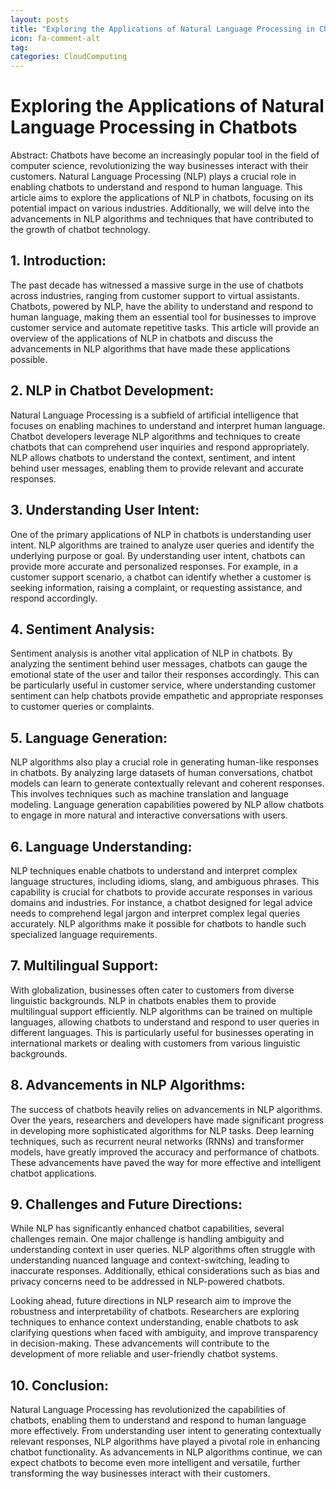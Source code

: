 ```yaml
---
layout: posts
title: "Exploring the Applications of Natural Language Processing in Chatbots"
icon: fa-comment-alt
tag:      
categories: CloudComputing
---
```



# Exploring the Applications of Natural Language Processing in Chatbots

Abstract:
Chatbots have become an increasingly popular tool in the field of computer science, revolutionizing the way businesses interact with their customers. Natural Language Processing (NLP) plays a crucial role in enabling chatbots to understand and respond to human language. This article aims to explore the applications of NLP in chatbots, focusing on its potential impact on various industries. Additionally, we will delve into the advancements in NLP algorithms and techniques that have contributed to the growth of chatbot technology.

## 1. Introduction:
The past decade has witnessed a massive surge in the use of chatbots across industries, ranging from customer support to virtual assistants. Chatbots, powered by NLP, have the ability to understand and respond to human language, making them an essential tool for businesses to improve customer service and automate repetitive tasks. This article will provide an overview of the applications of NLP in chatbots and discuss the advancements in NLP algorithms that have made these applications possible.

## 2. NLP in Chatbot Development:
Natural Language Processing is a subfield of artificial intelligence that focuses on enabling machines to understand and interpret human language. Chatbot developers leverage NLP algorithms and techniques to create chatbots that can comprehend user inquiries and respond appropriately. NLP allows chatbots to understand the context, sentiment, and intent behind user messages, enabling them to provide relevant and accurate responses.

## 3. Understanding User Intent:
One of the primary applications of NLP in chatbots is understanding user intent. NLP algorithms are trained to analyze user queries and identify the underlying purpose or goal. By understanding user intent, chatbots can provide more accurate and personalized responses. For example, in a customer support scenario, a chatbot can identify whether a customer is seeking information, raising a complaint, or requesting assistance, and respond accordingly.

## 4. Sentiment Analysis:
Sentiment analysis is another vital application of NLP in chatbots. By analyzing the sentiment behind user messages, chatbots can gauge the emotional state of the user and tailor their responses accordingly. This can be particularly useful in customer service, where understanding customer sentiment can help chatbots provide empathetic and appropriate responses to customer queries or complaints.

## 5. Language Generation:
NLP algorithms also play a crucial role in generating human-like responses in chatbots. By analyzing large datasets of human conversations, chatbot models can learn to generate contextually relevant and coherent responses. This involves techniques such as machine translation and language modeling. Language generation capabilities powered by NLP allow chatbots to engage in more natural and interactive conversations with users.

## 6. Language Understanding:
NLP techniques enable chatbots to understand and interpret complex language structures, including idioms, slang, and ambiguous phrases. This capability is crucial for chatbots to provide accurate responses in various domains and industries. For instance, a chatbot designed for legal advice needs to comprehend legal jargon and interpret complex legal queries accurately. NLP algorithms make it possible for chatbots to handle such specialized language requirements.

## 7. Multilingual Support:
With globalization, businesses often cater to customers from diverse linguistic backgrounds. NLP in chatbots enables them to provide multilingual support efficiently. NLP algorithms can be trained on multiple languages, allowing chatbots to understand and respond to user queries in different languages. This is particularly useful for businesses operating in international markets or dealing with customers from various linguistic backgrounds.

## 8. Advancements in NLP Algorithms:
The success of chatbots heavily relies on advancements in NLP algorithms. Over the years, researchers and developers have made significant progress in developing more sophisticated algorithms for NLP tasks. Deep learning techniques, such as recurrent neural networks (RNNs) and transformer models, have greatly improved the accuracy and performance of chatbots. These advancements have paved the way for more effective and intelligent chatbot applications.

## 9. Challenges and Future Directions:
While NLP has significantly enhanced chatbot capabilities, several challenges remain. One major challenge is handling ambiguity and understanding context in user queries. NLP algorithms often struggle with understanding nuanced language and context-switching, leading to inaccurate responses. Additionally, ethical considerations such as bias and privacy concerns need to be addressed in NLP-powered chatbots.

Looking ahead, future directions in NLP research aim to improve the robustness and interpretability of chatbots. Researchers are exploring techniques to enhance context understanding, enable chatbots to ask clarifying questions when faced with ambiguity, and improve transparency in decision-making. These advancements will contribute to the development of more reliable and user-friendly chatbot systems.

## 10. Conclusion:
Natural Language Processing has revolutionized the capabilities of chatbots, enabling them to understand and respond to human language more effectively. From understanding user intent to generating contextually relevant responses, NLP algorithms have played a pivotal role in enhancing chatbot functionality. As advancements in NLP algorithms continue, we can expect chatbots to become even more intelligent and versatile, further transforming the way businesses interact with their customers.